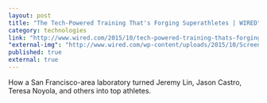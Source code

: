```yaml
---
layout: post
title: "The Tech-Powered Training That's Forging Superathletes | WIRED"
category: technologies
link: "http://www.wired.com/2015/10/tech-powered-training-thats-forging-superathletes/"
"external-img": "http://www.wired.com/wp-content/uploads/2015/10/Screen-Shot-2015-10-06-at-3.56.27-PM-1200x630-e1444190107847.jpg"
published: true
external: true
---
```

<p>
How a San Francisco-area laboratory turned Jeremy Lin, Jason Castro, Teresa Noyola, and others into top athletes.</p>